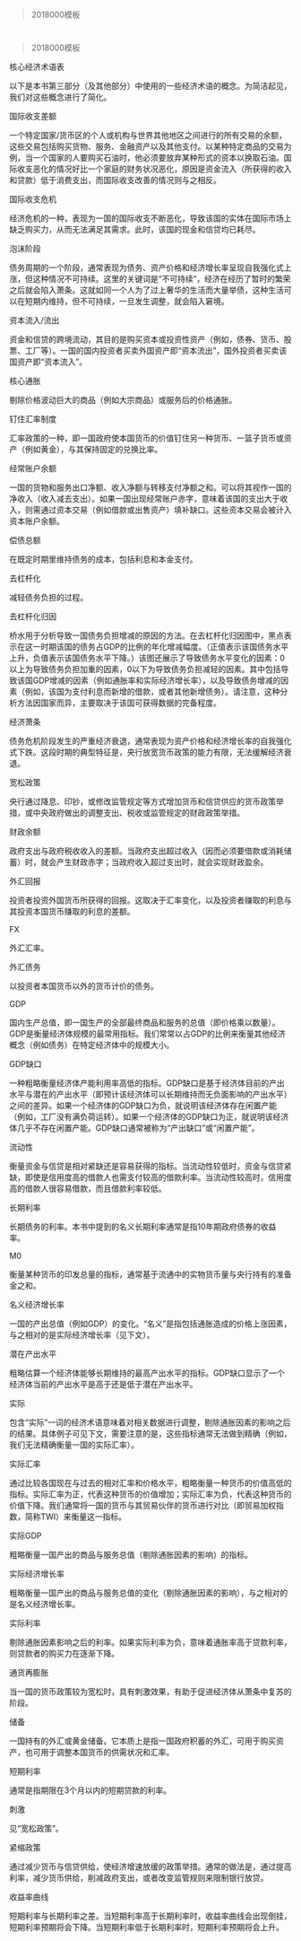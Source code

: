 # 
> 2018000模板

# 
> 2018000模板


核心经济术语表


以下是本书第三部分（及其他部分）中使用的一些经济术语的概念。为简洁起见，我们对这些概念进行了简化。





国际收支差额


一个特定国家/货币区的个人或机构与世界其他地区之间进行的所有交易的余额，这些交易包括购买货物、服务、金融资产以及其他支付。以某种特定商品的交易为例，当一个国家的人要购买石油时，他必须要放弃某种形式的资本以换取石油。国际收支恶化的情况好比一个家庭的财务状况恶化，原因是资金流入（所获得的收入和贷款）低于消费支出，而国际收支改善的情况则与之相反。





国际收支危机


经济危机的一种，表现为一国的国际收支不断恶化，导致该国的实体在国际市场上缺乏购买力，从而无法满足其需求。此时，该国的现金和信贷均已耗尽。





泡沫阶段


债务周期的一个阶段，通常表现为债务、资产价格和经济增长率呈现自我强化式上涨，但这种情况不可持续。这里的关键词是“不可持续”，经济在经历了暂时的繁荣之后就会陷入萧条。这就如同一个人为了过上奢华的生活而大量举债，这种生活可以在短期内维持，但不可持续，一旦发生调整，就会陷入窘境。





资本流入/流出


资金和信贷的跨境流动，其目的是购买资本或投资性资产（例如，债券、货币、股票、工厂等）。一国的国内投资者买卖外国资产即“资本流出”，国外投资者买卖该国资产即“资本流入”。





核心通胀


剔除价格波动巨大的商品（例如大宗商品）或服务后的价格通胀。





钉住汇率制度


汇率政策的一种，即一国政府使本国货币的价值钉住另一种货币、一篮子货币或资产（例如黄金），与其保持固定的兑换比率。





经常账户余额


一国的货物和服务出口净额、收入净额与转移支付净额之和。可以将其视作一国的净收入（收入减去支出）。如果一国出现经常账户赤字，意味着该国的支出大于收入，则需通过资本交易（例如借款或出售资产）填补缺口。这些资本交易会被计入资本账户余额。





偿债总额


在既定时期里维持债务的成本，包括利息和本金支付。





去杠杆化


减轻债务负担的过程。





去杠杆化归因


桥水用于分析导致一国债务负担增减的原因的方法。在去杠杆化归因图中，黑点表示在这一时期该国的债务占GDP的比例的年化增减幅度。（正值表示该国债务水平上升，负值表示该国债务水平下降。）该图还展示了导致债务水平变化的因素：0以上为导致债务负担加重的因素，0以下为导致债务负担减轻的因素。其中包括导致该国GDP增减的因素（例如通胀率和实际经济增长率），以及导致债务增减的因素（例如，该国为支付利息而新增的借款，或者其他新增债务）。请注意，这种分析方法因国家而异，主要取决于该国可获得数据的完备程度。





经济萧条


债务危机阶段发生的严重经济衰退，通常表现为资产价格和经济增长率的自我强化式下跌。这段时期的典型特征是，央行放宽货币政策的能力有限，无法缓解经济衰退。





宽松政策


央行通过降息、印钞，或修改监管规定等方式增加货币和信贷供应的货币政策举措，或中央政府做出的调整支出、税收或监管规定的财政政策举措。





财政余额


政府支出与政府税收收入的差额。当政府支出超过收入（因而必须要借款或消耗储蓄）时，就会产生财政赤字；当政府收入超过支出时，就会实现财政盈余。





外汇回报


投资者投资外国货币所获得的回报。这取决于汇率变化，以及投资者赚取的利息与其投资本国货币赚取的利息的差额。





FX


外汇汇率。





外汇债务


以投资者本国货币以外的货币计价的债务。





GDP


国内生产总值，即一国生产的全部最终商品和服务的总值（即价格乘以数量）。GDP是衡量经济体规模的最常用指标。我们常常以占GDP的比例来衡量其他经济概念（例如债务）在特定经济体中的规模大小。





GDP缺口


一种粗略衡量经济体产能利用率高低的指标。GDP缺口是基于经济体目前的产出水平与潜在的产出水平（即预计该经济体可以长期维持而无负面影响的产出水平）之间的差异。如果一个经济体的GDP缺口为负，就说明该经济体存在闲置产能（例如，工厂没有满负荷运转）。如果一个经济体的GDP缺口为正，就说明该经济体几乎不存在闲置产能。GDP缺口通常被称为“产出缺口”或“闲置产能”。





流动性


衡量资金与信贷是相对紧缺还是容易获得的指标。当流动性较低时，资金与信贷紧缺，即使是信用度高的借款人也需支付较高的借款利率。当流动性较高时，信用度高的借款人很容易借款，而且借款利率较低。





长期利率


长期债务的利率。本书中提到的名义长期利率通常是指10年期政府债券的收益率。





M0


衡量某种货币的印发总量的指标，通常基于流通中的实物货币量与央行持有的准备金之和。





名义经济增长率


一国的产出总值（例如GDP）的变化。“名义”是指包括通胀造成的价格上涨因素，与之相对的是实际经济增长率（见下文）。





潜在产出水平


粗略估算一个经济体能够长期维持的最高产出水平的指标。GDP缺口显示了一个经济体当前的产出水平是高于还是低于潜在产出水平。





实际


包含“实际”一词的经济术语意味着对相关数据进行调整，剔除通胀因素的影响之后的结果。具体例子可见下文，需要注意的是，这些指标通常无法做到精确（例如，我们无法精确衡量一国的实际汇率）。





实际汇率


通过比较各国现在与过去的相对汇率和价格水平，粗略衡量一种货币的价值高低的指标。实际汇率为正，代表这种货币的价值增加；实际汇率为负，代表这种货币的价值下降。我们通常将一国的货币与其贸易伙伴的货币进行对比（即贸易加权指数，简称TWI）来衡量这一指标。





实际GDP


粗略衡量一国产出的商品与服务总值（剔除通胀因素的影响）的指标。





实际经济增长率


粗略衡量一国产出的商品与服务总值的变化（剔除通胀因素的影响），与之相对的是名义经济增长率。





实际利率


剔除通胀因素影响之后的利率。如果实际利率为负，意味着通胀率高于贷款利率，则贷款者的购买力在逐渐下降。





通货再膨胀


当一国的货币政策较为宽松时，具有刺激效果，有助于促进经济体从萧条中复苏的阶段。





储备


一国持有的外汇或黄金储备。它本质上是指一国政府积蓄的外汇，可用于购买资产，也可用于调整本国货币的供需状况和汇率。





短期利率


通常是指期限在3个月以内的短期贷款的利率。





刺激


见“宽松政策”。





紧缩政策


通过减少货币与信贷供给，使经济增速放缓的政策举措。通常的做法是，通过提高利率，减少货币供给，削减政府支出，或者改变监管规则来限制银行放贷。





收益率曲线


短期利率与长期利率之差。当短期利率高于长期利率时，收益率曲线会出现倒挂，短期利率预期将会下降。当短期利率低于长期利率时，短期利率预期将会上升。